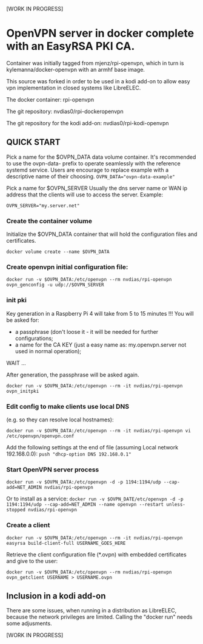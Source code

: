 [WORK IN PROGRESS]

# OpenVPN server in docker complete with an EasyRSA PKI CA.

Container was initially tagged from mjenz/rpi-openvpn, which in turn is kylemanna/docker-openvpn with an armhf base image.

This source was forked in order to be used in a kodi add-on to allow easy vpn implementation in closed systems like LibreELEC.

The docker container: rpi-openvpn

The git repository: nvdias0/rpi-dockeropenvpn

The git repository for the kodi add-on: nvdias0/rpi-kodi-openvpn


## QUICK START

Pick a name for the $OVPN_DATA data volume container. It's recommended to use the ovpn-data- prefix to operate seamlessly with the reference systemd service. Users are encourage to replace example with a descriptive name of their choosing.
``` OVPN_DATA="ovpn-data-example" ```

Pick a name for $OVPN_SERVER Usually the dns server name or WAN ip address that the clients will use to access the server.
Example:

```OVPN_SERVER="my.server.net"```

### Create the container volume

Initialize the $OVPN_DATA container that will hold the configuration files and certificates.

```docker volume create --name $OVPN_DATA```

### Create openvpn initial configuration file:

```docker run -v $OVPN_DATA:/etc/openvpn --rm nvdias/rpi-openvpn ovpn_genconfig -u udp://$OVPN_SERVER```

### init pki 

Key generation in a Raspberry Pi 4 will take from 5 to 15 minutes !!!
You will be asked for:
- a passphrase (don't loose it - it will be needed for further configurations;
- a name for the CA KEY (just a easy name as: my.openvpn.server not used in normal operation);

WAIT ... 

After generation, the passphrase will be asked again.

```docker run -v $OVPN_DATA:/etc/openvpn --rm -it nvdias/rpi-openvpn ovpn_initpki```

### Edit config to make clients use local DNS
(e.g. so they can resolve local hostnames):

```docker run -v $OVPN_DATA:/etc/openvpn --rm -it nvdias/rpi-openvpn vi /etc/openvpn/openvpn.conf```

Add the following settings at the end of file (assuming Local network 192.168.0.0):
```push "dhcp-option DNS 192.168.0.1"```

### Start OpenVPN server process

```docker run -v $OVPN_DATA:/etc/openvpn -d -p 1194:1194/udp --cap-add=NET_ADMIN nvdias/rpi-openvpn```

Or to install as a service:
```docker run -v $OVPN_DATE/etc/openvpn -d -p 1194:1194/udp --cap-add=NET_ADMIN --name openvpn --restart unless-stopped nvdias/rpi-openvpn```

### Create a client ###

```docker run -v $OVPN_DATA:/etc/openvpn --rm -it nvdias/rpi-openvpn easyrsa build-client-full USERNAME_GOES_HERE```

Retrieve the client configuration file (*.ovpn) with embedded certificates and give to the user:

```docker run -v $OVPN_DATA:/etc/openvpn --rm nvdias/rpi-openvpn ovpn_getclient USERNAME > USERNAME.ovpn```

## Inclusion in a kodi add-on ##

There are some issues, when running in a distribution as LibreELEC, because the network privileges are limited. Calling the "docker run" needs some adjusments.

[WORK IN PROGRESS]
